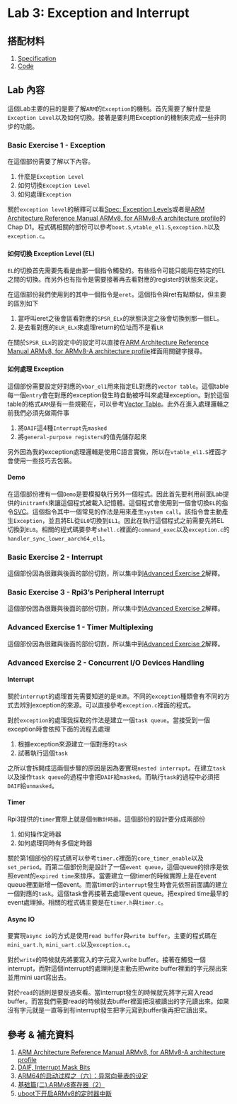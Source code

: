 # Lab 3: Exception and Interrupt

## 搭配材料

1. [Specification](https://nycu-caslab.github.io/OSC2024/labs/lab3.html)
2. [Code](https://github.com/gama79530/NYCU_2024_Operating_System_Capstone/tree/main/Lab3)

## Lab 內容

這個Lab主要的目的是要了解`ARM`的`Exception`的機制。首先需要了解什麼是`Exception Level`以及如何切換。接著是要利用Exception的機制來完成一些非同步的功能。

### Basic Exercise 1 - Exception

在這個部份需要了解以下內容。

1. 什麼是`Exception Level`
2. 如何切換`Exception Level`
3. 如何處理`Exception`

關於`exception level`的解釋可以看[Spec: Exception Levels](https://nycu-caslab.github.io/OSC2024/labs/lab3.html#exception-levels)或者是[ARM Architecture Reference Manual ARMv8, for ARMv8-A architecture profile](https://developer.arm.com/documentation/ddi0487/aa/?lang=en)的Chap D1。程式碼相關的部份可以參考`boot.S`,`vtable_el1.S`,`exception.h`以及`exception.c`。

#### 如何切換 Exception Level (EL)

`EL`的切換首先需要先看是由那一個指令觸發的。有些指令可能只能用在特定的EL之間的切換。而另外也有指令是需要接著再去看對應的register的狀態來決定。

在這個部份我們使用到的其中一個指令是`eret`。這個指令與ret有點類似，但主要的區別如下

1. 當呼叫eret之後會區看對應的`SPSR_ELx`的狀態決定之後會切換到那一個EL。
2. 是去看對應的`ELR_ELx`來處理return的位址而不是看`LR`

在關於`SPSR_ELx`的設定中的設定可以直接在[ARM Architecture Reference Manual ARMv8, for ARMv8-A architecture profile](https://developer.arm.com/documentation/ddi0487/aa/?lang=en)裡面用關鍵字搜尋。

#### 如何處理 Exception

這個部份需要設定好對應的`vbar_el1`用來指定EL對應的`vector table`。這個table每一個`entry`會在對應的exception發生時自動被呼叫來處理exception。對於這個table的格式`ARM`是有一些規範在，可以參考[Vector Table](https://nycu-caslab.github.io/OSC2024/labs/lab3.html#vector-table)。此外在進入處理邏輯之前我們必須先做兩件事

1. 將`DAIF`這4種`Interrupt`先`masked`
2. 將`general-purpose registers`的值先儲存起來

另外因為我的exception處理邏輯是使用C語言實做，所以在`vtable_el1.S`裡面才會使用一些技巧去包裝。

#### Demo

在這個部份裡有一個`Demo`是要模擬執行另外一個程式。因此首先要利用前面Lab提供的`initramfs`來讓這個程式被載入記憶體。這個程式會使用到一個會切換`EL`的指令[SVC](https://developer.arm.com/documentation/dui0473/m/arm-and-thumb-instructions/svc)。這個指令其中一個常見的作法是用來產生`system call`。該指令會主動產生`Exception`，並且將EL從`EL0`切換到`EL1`。因此在執行這個程式之前需要先將EL切換到`EL0`。相關的程式碼要參考`shell.c`裡面的`command_exec`以及`exception.c`的`handler_sync_lower_aarch64_el1`。

### Basic Exercise 2 - Interrupt

這個部份因為很難與後面的部份切割，所以集中到[Advanced Exercise 2](https://gama79530.github.io/3_Course/OperatingSystemCapstone/Lab3/index.html#advanced-exercise-2-concurrent-i-o-devices-handling)解釋。

### Basic Exercise 3 - Rpi3’s Peripheral Interrupt

這個部份因為很難與後面的部份切割，所以集中到[Advanced Exercise 2](https://gama79530.github.io/3_Course/OperatingSystemCapstone/Lab3/index.html#advanced-exercise-2-concurrent-i-o-devices-handling)解釋。

### Advanced Exercise 1 - Timer Multiplexing

這個部份因為很難與後面的部份切割，所以集中到[Advanced Exercise 2](https://gama79530.github.io/3_Course/OperatingSystemCapstone/Lab3/index.html#advanced-exercise-2-concurrent-i-o-devices-handling)解釋。

### Advanced Exercise 2 - Concurrent I/O Devices Handling

#### Interrupt

關於`interrupt`的處理首先需要知道的是`來源`。不同的`exception`種類會有不同的方式去辨別exception的來源。可以直接參考`exception.c`裡面的程式。

對於`exception`的處理我採取的作法是建立一個`task queue`。當接受到一個exception時會依照下面的流程去處理

1. 根據exception來源建立一個對應的`task`
2. 試著執行這個`task`

之所以會拆開成這兩個步驟的原因是因為要實現`nested interrupt`。在建立`task`以及操作`task queue`的過程中會把`DAIF`給`masked`。而執行`task`的過程中必須把`DAIF`給`unmasked`。

#### Timer

Rpi3提供的`timer`實際上就是個`倒數計時器`。這個部份的設計要分成兩部份

1. 如何操作定時器
2. 如何處理同時有多個定時器

關於第1個部份的程式碼可以參考`timer.c`裡面的`core_timer_enable`以及`set_period`。而第二個部份則是設計了一個`event queue`，這個queue的排序是依照event的`expired time`來排序。當要建立一個timer的時候實際上是在event queue裡面新增一個event。而當timer的`interrupt`發生時會先依照前面講的建立一個對應的`task`。這個task會再接著去處理event queue。把expired time最早的event處理掉。相關的程式碼主要是在`timer.h`與`timer.c`。

#### Async IO

要實現`async io`的方式是使用`read buffer`與`write buffer`。主要的程式碼在`mini_uart.h`, `mini_uart.c`以及`exception.c`。

對於`write`的時候就先將要寫入的字元寫入write buffer。接著在觸發一個interrupt，而對這個interrupt的處理則是主動去把write buffer裡面的字元撈出來並用mini uart寫出去。

對於`read`的話則是要反過來看。當interrupt發生的時候就先將字元寫入read buffer。而當我們需要read的時候就去buffer裡面把沒被讀出的字元讀出來。如果沒有字元就是一直等到有interrupt發生把字元寫到buffer後再把它讀出來。

## 參考 & 補充資料

1. [ARM Architecture Reference Manual ARMv8, for ARMv8-A architecture profile](https://developer.arm.com/documentation/ddi0487/aa/?lang=en)
2. [DAIF, Interrupt Mask Bits](https://developer.arm.com/documentation/ddi0595/2021-06/AArch64-Registers/DAIF--Interrupt-Mask-Bits)
3. [ARM64的启动过程之（六）：异常向量表的设定](http://www.wowotech.net/armv8a_arch/238.html)
4. [基础篇(二).ARMv8寄存器（2）](https://blog.csdn.net/heshuangzong/article/details/127695422)
5. [uboot下开启ARMv8的定时器中断](https://wzhchen.github.io/uboot/uboot%E4%B8%8B%E5%BC%80%E5%90%AFARMv8%E7%9A%84%E5%AE%9A%E6%97%B6%E5%99%A8%E4%B8%AD%E6%96%AD/)
